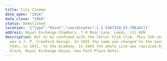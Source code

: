 ```yaml
---
title: City Cinema
date_open: "1916"
date_close: "1964"
status: Demolished
location: '{"type":"Point","coordinates":[-1.5467159,53.796162]}'
address: Royal Exchange Chambers, 7-9 Boar Lane, Leeds, LS1 6EN
description: Not to be confused with the Tatler Film Club. This 550 seat cinema
  was a J. P. Crawford design. In 1925 the name was changed to the Savoy and
  then, in 1931, to the Academy. In 1965 the whole site was replaced by a tower
  block, Royal Exchange House, now Park Plaza Hotel.
---
```

